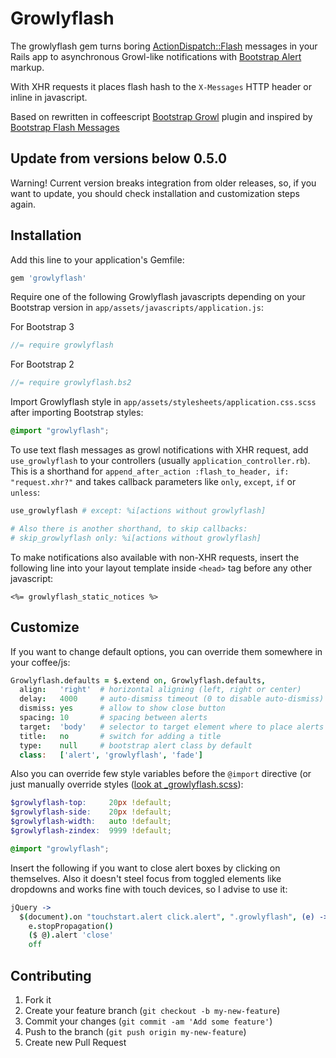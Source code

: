 # Growlyflash

The growlyflash gem turns boring [ActionDispatch::Flash](http://api.rubyonrails.org/?q=ActionDispatch::Flash) messages in your Rails app to asynchronous Growl-like notifications with [Bootstrap Alert](http://getbootstrap.com/components/#alerts) markup.

With XHR requests it places flash hash to the `X-Messages` HTTP header or inline in javascript.

Based on rewritten in coffeescript [Bootstrap Growl](https://github.com/ifightcrime/bootstrap-growl) plugin and inspired by [Bootstrap Flash Messages](https://github.com/RobinBrouwer/bootstrap_flash_messages)

## Update from versions below 0.5.0

Warning! Current version breaks integration from older releases, so, if you want to update, you should check installation and customization steps again.

## Installation

Add this line to your application's Gemfile:

```ruby
gem 'growlyflash'
```

Require one of the following Growlyflash javascripts depending on your Bootstrap version in `app/assets/javascripts/application.js`:

For Bootstrap 3

```js
//= require growlyflash
```

For Bootstrap 2

```js
//= require growlyflash.bs2
```

Import Growlyflash style in `app/assets/stylesheets/application.css.scss` after importing Bootstrap styles:

```scss
@import "growlyflash";
```

To use text flash messages as growl notifications with XHR request, add `use_growlyflash` to your controllers (usually `application_controller.rb`). This is a shorthand for `append_after_action :flash_to_header, if: "request.xhr?"` and takes callback parameters like `only`, `except`, `if` or `unless`:

```ruby
use_growlyflash # except: %i[actions without growlyflash]

# Also there is another shorthand, to skip callbacks:
# skip_growlyflash only: %i[actions without growlyflash]
```

To make notifications also available with non-XHR requests, insert the following line into your layout template inside `<head>` tag before any other javascript:

```erb
<%= growlyflash_static_notices %>
```

## Customize

If you want to change default options, you can override them somewhere in your coffee/js:

```coffee
Growlyflash.defaults = $.extend on, Growlyflash.defaults,
  align:   'right'  # horizontal aligning (left, right or center)
  delay:   4000     # auto-dismiss timeout (0 to disable auto-dismiss)
  dismiss: yes      # allow to show close button
  spacing: 10       # spacing between alerts
  target:  'body'   # selector to target element where to place alerts
  title:   no       # switch for adding a title
  type:    null     # bootstrap alert class by default
  class:   ['alert', 'growlyflash', 'fade']
```

Also you can override few style variables before the `@import` directive (or just manually override styles ([look at _growlyflash.scss](app/assets/stylesheets/_growlyflash.scss)):

```scss
$growlyflash-top:     20px !default;
$growlyflash-side:    20px !default;
$growlyflash-width:   auto !default;
$growlyflash-zindex:  9999 !default;

@import "growlyflash";
```

Insert the following if you want to close alert boxes by clicking on themselves.
Also it doesn't steel focus from toggled elements like dropdowns and works fine with touch devices, so I advise to use it:

```coffee
jQuery ->
  $(document).on "touchstart.alert click.alert", ".growlyflash", (e) ->
    e.stopPropagation()
    ($ @).alert 'close'
    off
```

## Contributing

1. Fork it
2. Create your feature branch (`git checkout -b my-new-feature`)
3. Commit your changes (`git commit -am 'Add some feature'`)
4. Push to the branch (`git push origin my-new-feature`)
5. Create new Pull Request

